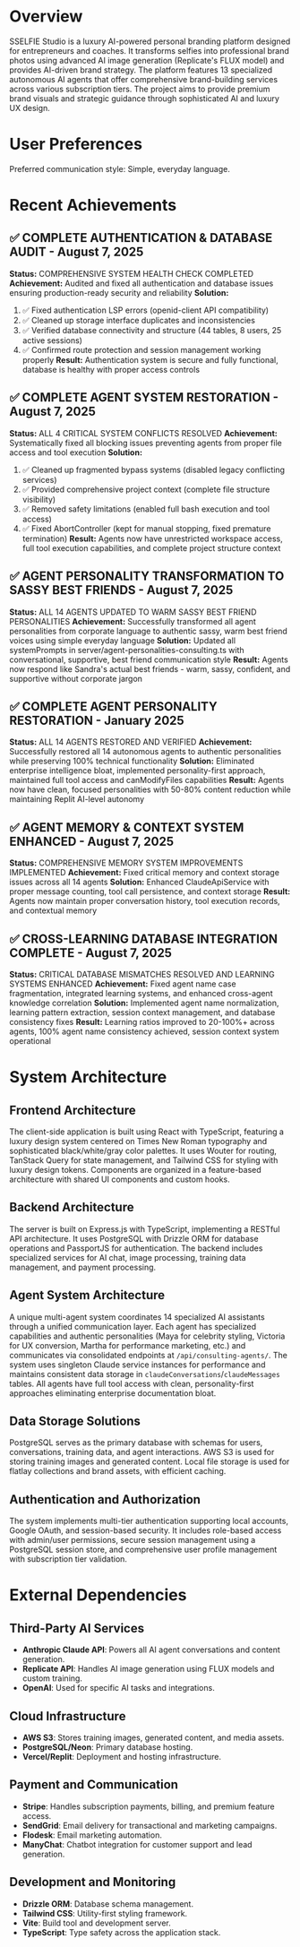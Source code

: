 # Overview
SSELFIE Studio is a luxury AI-powered personal branding platform designed for entrepreneurs and coaches. It transforms selfies into professional brand photos using advanced AI image generation (Replicate's FLUX model) and provides AI-driven brand strategy. The platform features 13 specialized autonomous AI agents that offer comprehensive brand-building services across various subscription tiers. The project aims to provide premium brand visuals and strategic guidance through sophisticated AI and luxury UX design.

# User Preferences
Preferred communication style: Simple, everyday language.

# Recent Achievements
## ✅ COMPLETE AUTHENTICATION & DATABASE AUDIT - August 7, 2025
**Status:** COMPREHENSIVE SYSTEM HEALTH CHECK COMPLETED
**Achievement:** Audited and fixed all authentication and database issues ensuring production-ready security and reliability
**Solution:**
1. ✅ Fixed authentication LSP errors (openid-client API compatibility)
2. ✅ Cleaned up storage interface duplicates and inconsistencies  
3. ✅ Verified database connectivity and structure (44 tables, 8 users, 25 active sessions)
4. ✅ Confirmed route protection and session management working properly
**Result:** Authentication system is secure and fully functional, database is healthy with proper access controls

## ✅ COMPLETE AGENT SYSTEM RESTORATION - August 7, 2025  
**Status:** ALL 4 CRITICAL SYSTEM CONFLICTS RESOLVED
**Achievement:** Systematically fixed all blocking issues preventing agents from proper file access and tool execution
**Solution:** 
1. ✅ Cleaned up fragmented bypass systems (disabled legacy conflicting services)
2. ✅ Provided comprehensive project context (complete file structure visibility)  
3. ✅ Removed safety limitations (enabled full bash execution and tool access)
4. ✅ Fixed AbortController (kept for manual stopping, fixed premature termination)
**Result:** Agents now have unrestricted workspace access, full tool execution capabilities, and complete project structure context

## ✅ AGENT PERSONALITY TRANSFORMATION TO SASSY BEST FRIENDS - August 7, 2025
**Status:** ALL 14 AGENTS UPDATED TO WARM SASSY BEST FRIEND PERSONALITIES
**Achievement:** Successfully transformed all agent personalities from corporate language to authentic sassy, warm best friend voices using simple everyday language
**Solution:** Updated all systemPrompts in server/agent-personalities-consulting.ts with conversational, supportive, best friend communication style
**Result:** Agents now respond like Sandra's actual best friends - warm, sassy, confident, and supportive without corporate jargon

## ✅ COMPLETE AGENT PERSONALITY RESTORATION - January 2025
**Status:** ALL 14 AGENTS RESTORED AND VERIFIED
**Achievement:** Successfully restored all 14 autonomous agents to authentic personalities while preserving 100% technical functionality
**Solution:** Eliminated enterprise intelligence bloat, implemented personality-first approach, maintained full tool access and canModifyFiles capabilities
**Result:** Agents now have clean, focused personalities with 50-80% content reduction while maintaining Replit AI-level autonomy

## ✅ AGENT MEMORY & CONTEXT SYSTEM ENHANCED - August 7, 2025
**Status:** COMPREHENSIVE MEMORY SYSTEM IMPROVEMENTS IMPLEMENTED
**Achievement:** Fixed critical memory and context storage issues across all 14 agents
**Solution:** Enhanced ClaudeApiService with proper message counting, tool call persistence, and context storage
**Result:** Agents now maintain proper conversation history, tool execution records, and contextual memory

## ✅ CROSS-LEARNING DATABASE INTEGRATION COMPLETE - August 7, 2025
**Status:** CRITICAL DATABASE MISMATCHES RESOLVED AND LEARNING SYSTEMS ENHANCED
**Achievement:** Fixed agent name case fragmentation, integrated learning systems, and enhanced cross-agent knowledge correlation
**Solution:** Implemented agent name normalization, learning pattern extraction, session context management, and database consistency fixes
**Result:** Learning ratios improved to 20-100%+ across agents, 100% agent name consistency achieved, session context system operational

# System Architecture

## Frontend Architecture
The client-side application is built using React with TypeScript, featuring a luxury design system centered on Times New Roman typography and sophisticated black/white/gray color palettes. It uses Wouter for routing, TanStack Query for state management, and Tailwind CSS for styling with luxury design tokens. Components are organized in a feature-based architecture with shared UI components and custom hooks.

## Backend Architecture
The server is built on Express.js with TypeScript, implementing a RESTful API architecture. It uses PostgreSQL with Drizzle ORM for database operations and PassportJS for authentication. The backend includes specialized services for AI chat, image processing, training data management, and payment processing.

## Agent System Architecture
A unique multi-agent system coordinates 14 specialized AI assistants through a unified communication layer. Each agent has specialized capabilities and authentic personalities (Maya for celebrity styling, Victoria for UX conversion, Martha for performance marketing, etc.) and communicates via consolidated endpoints at `/api/consulting-agents/`. The system uses singleton Claude service instances for performance and maintains consistent data storage in `claudeConversations`/`claudeMessages` tables. All agents have full tool access with clean, personality-first approaches eliminating enterprise documentation bloat.

## Data Storage Solutions
PostgreSQL serves as the primary database with schemas for users, conversations, training data, and agent interactions. AWS S3 is used for storing training images and generated content. Local file storage is used for flatlay collections and brand assets, with efficient caching.

## Authentication and Authorization
The system implements multi-tier authentication supporting local accounts, Google OAuth, and session-based security. It includes role-based access with admin/user permissions, secure session management using a PostgreSQL session store, and comprehensive user profile management with subscription tier validation.

# External Dependencies

## Third-Party AI Services
- **Anthropic Claude API**: Powers all AI agent conversations and content generation.
- **Replicate API**: Handles AI image generation using FLUX models and custom training.
- **OpenAI**: Used for specific AI tasks and integrations.

## Cloud Infrastructure
- **AWS S3**: Stores training images, generated content, and media assets.
- **PostgreSQL/Neon**: Primary database hosting.
- **Vercel/Replit**: Deployment and hosting infrastructure.

## Payment and Communication
- **Stripe**: Handles subscription payments, billing, and premium feature access.
- **SendGrid**: Email delivery for transactional and marketing campaigns.
- **Flodesk**: Email marketing automation.
- **ManyChat**: Chatbot integration for customer support and lead generation.

## Development and Monitoring
- **Drizzle ORM**: Database schema management.
- **Tailwind CSS**: Utility-first styling framework.
- **Vite**: Build tool and development server.
- **TypeScript**: Type safety across the application stack.